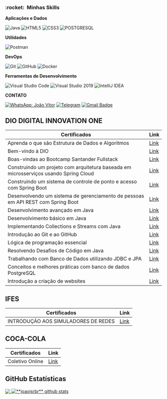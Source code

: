 
<h3> :rocket: &nbsp;Minhas Skills </h3>

**Aplicações e Dados**

  ![Java](https://img.shields.io/badge/Java-ED8B00?style=for-the-badge&logo=java&logoColor=white)
  ![HTML5](https://img.shields.io/badge/HTML5-E34F26?style=for-the-badge&logo=html5&logoColor=white)
  ![CSS3](https://img.shields.io/badge/CSS3-1572B6?style=for-the-badge&logo=css3&logoColor=white)
  ![POSTGRESQL](https://img.shields.io/badge/PostgreSQL-316192?style=for-the-badge&logo=postgresql&logoColor=white)

**Utilidades**

  ![Postman](https://img.shields.io/badge/Postman-FF6C37?style=for-the-badge&logo=Postman&logoColor=white)

**DevOps**

  ![Git](https://img.shields.io/badge/Git-F05032?style=for-the-badge&logo=git&logoColor=white)
  ![GitHub](https://img.shields.io/badge/GitHub-100000?style=for-the-badge&logo=github&logoColor=white)
  ![Docker](https://img.shields.io/badge/Docker-2CA5E0?style=for-the-badge&logo=docker&logoColor=white)

**Ferramentas de Desenvolvimento**

  ![Visual Studio Code](https://img.shields.io/badge/Visual_Studio_Code-0078D4?style=for-the-badge&logo=visual%20studio%20code&logoColor=white)
  ![Visual Studio 2019](https://img.shields.io/badge/Visual_Studio-5C2D91?style=for-the-badge&logo=visual%20studio&logoColor=white)
  ![IntelliJ IDEA](https://img.shields.io/badge/IntelliJIDEA-000000.svg?style=for-the-badge&logo=intellij-idea&logoColor=white)
  
  
  **CONTATO**
  
 [![WhatsApp: João Vitor](https://img.shields.io/badge/WhatsApp-25D366?style=for-the-badge&logo=whatsapp&logoColor=white&link=https://api.whatsapp.com/send?phone=5527998993682&text=Oi)](https://api.whatsapp.com/send?phone=5527998993682&text=Oi)
[![Telegram](https://img.shields.io/badge/Telegram-2CA5E0?style=for-the-badge&logo=telegram&logoColor=white&link=https://t.me/joaojsrbr)](https://t.me/joaojsrb)
 [![Gmail Badge](https://img.shields.io/badge/Gmail-D14836?style=for-the-badge&logo=gmail&logoColor=white&link=mailto:joaovitor.jsr@gmail.com)](mailto:joaovitor.jsr@gmail.com)
  

## DIO DIGITAL INNOVATION ONE

| Certificados | Link |
| --- | --- |
| Aprenda o que são Estrutura de Dados e Algoritmos |[Link](https://github.com/joaojsrbr/Certificados/blob/master/DIO/Aprenda%20o%20que%20são%20Estrutura%20de%20Dados%20e%20Algoritmos.pdf)|
| Bem-vindo à DIO |[Link](https://github.com/joaojsrbr/Certificados/blob/master/DIO/Bem-vindo%20à%20DIO.pdf)|
| Boas-vindas ao Bootcamp Santander Fullstack |[Link](https://github.com/joaojsrbr/Certificados/blob/master/DIO/Boas-vindas%20ao%20Bootcamp%20Santander%20Fullstack.pdf)|
| Construindo um projeto com arquitetura baseada em microsserviços usando Spring Cloud |[Link](https://github.com/joaojsrbr/Certificados/blob/master/DIO/Construindo%20um%20projeto%20com%20arquitetura%20baseada%20em%20microsserviços%20usando%20Spring%20Cloud.pdf)|
| Construindo um sistema de controle de ponto e acesso com Spring Boot |[Link](https://github.com/joaojsrbr/Certificados/blob/master/DIO/Construindo%20um%20sistema%20de%20controle%20de%20ponto%20e%20acesso%20com%20Spring%20Boot.pdf)|
| Desenvolvendo um sistema de gerenciamento de pessoas em API REST com Spring Boot |[Link](https://github.com/joaojsrbr/Certificados/blob/master/DIO/Desenvolvendo%20um%20sistema%20de%20gerenciamento%20de%20pessoas%20em%20API%20REST%20com%20Spring%20Boot.pdf)|
| Desenvolvimento avançado em Java |[Link](https://github.com/joaojsrbr/Certificados/blob/master/DIO/Desenvolvimento%20avançado%20em%20Java.pdf)|
| Desenvolvimento básico em Java |[Link](https://github.com/joaojsrbr/Certificados/blob/master/DIO/Desenvolvimento%20básico%20em%20Java.pdf)|
| Implementando Collections e Streams com Java |[Link](https://github.com/joaojsrbr/Certificados/blob/master/DIO/Implementando%20Collections%20e%20Streams%20com%20Java.pdf)|
| Introdução ao Git e ao GitHub |[Link](https://github.com/joaojsrbr/Certificados/blob/master/DIO/Introdução%20ao%20Git%20e%20ao%20GitHub.pdf)|
| Lógica de programação essencial |[Link](https://github.com/joaojsrbr/Certificados/blob/master/DIO/Lógica%20de%20programação%20essencial.pdf)|
| Resolvendo Desafios de Código em Java |[Link](https://github.com/joaojsrbr/Certificados/blob/master/DIO/Resolvendo%20Desafios%20de%20Código%20em%20Java.pdf)|
| Trabalhando com Banco de Dados utilizando JDBC e JPA |[Link](https://github.com/joaojsrbr/Certificados/blob/master/DIO/Trabalhando%20com%20Banco%20de%20Dados%20utilizando%20JDBC%20e%20JPA.pdf)|
| Conceitos e melhores práticas com banco de dados PostgreSQL |[Link](https://github.com/joaojsrbr/Certificados/blob/master/DIO/Bem-vindo%20à%20DIO.pdf)|
| Introdução a criação de websites |[Link](https://github.com/joaojsrbr/Certificados/blob/master/DIO/Introdução%20a%20criação%20de%20websites.pdf)|

## IFES

| Certificados | Link |
| --- | --- |
| INTRODUÇÃO AOS SIMULADORES DE REDES |[Link](https://github.com/joaojsrbr/Certificados/blob/master/Ifes/Certificado%20ifes.pdf)|[Link](https://github.com/joaojsrbr/Certificados/blob/master/Ifes/INTRODUÇÃO%20AOS%20SIMULADORES%20DE%20REDES.pdf)|

## COCA-COLA

| Certificados | Link |
| --- | --- |
| Coletivo Online |[Link](https://github.com/joaojsrbr/Certificados/blob/master/Coca-Cola/Coca-Cola.pdf)|

  
  ## **GitHub Estatísticas**

<a href="https://github.com/Gurupreet">
  <img align="center" src="https://github-readme-stats.vercel.app/api/top-langs/?username=joaojsrbr&theme=dracula&hide_langs_below=5" />
</a>

<a href="https://github.com/Gurupreet">
 <img align="center" src="https://github-readme-stats.vercel.app/api?username=joaojsrbr&show_icons=true&theme=dracula&line_height=27" alt="**joaojsrbr** github stats"/>
</a>








